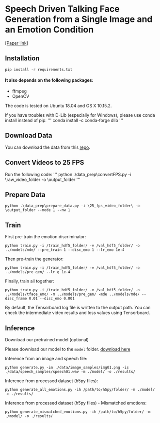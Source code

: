 # Speech Driven Talking Face Generation from a Single Image and an Emotion Condition

[[Paper link](https://arxiv.org/pdf/2008.03592.pdf)]

## Installation

```
pip install -r requirements.txt
```

#### It also depends on the following packages:
* ffmpeg
* OpenCV

The code is tested on Ubuntu 18.04 and OS X 10.15.2. 

If you have troubles with D-Lib (especially for Windows), please use conda install instead of pip:
'''
conda install -c conda-forge dlib
'''

## Download Data
You can download the data from this [repo](https://github.com/CheyneyComputerScience/CREMA-D).


## Convert Videos to 25 FPS
Run the following code:
'''
python .\data_prep\convertFPS.py -i \raw_video_folder -o \output_folder
'''

## Prepare Data
```
python .\data_prep\prepare_data.py -i \25_fps_video_folder\ -o \output_folder --mode 1 --nw 1
```

## Train
First pre-train the emotion discriminator:

```
python train.py -i /train_hdf5_folder/ -v /val_hdf5_folder/ -o ../models/mde/ --pre_train 1 --disc_emo 1 --lr_emo 1e-4
```

Then pre-train the generator:

```
python train.py -i /train_hdf5_folder/ -v /val_hdf5_folder/ -o ../models/pre_gen/ --lr_g 1e-4
```

Finally, train all together:

```
python train.py -i /train_hdf5_folder/ -v /val_hdf5_folder/ -o ../models/tface_emo/ -m ../models/pre_gen/ -mde ../models/mde/ --disc_frame 0.01 --disc_emo 0.001
```

By default, the Tensorboard log file is written to the output path. You can check the intermediate video results and loss values using Tensorboard.

## Inference
Download our pretrained model (optional)

Please download our model to the `model` folder.
[download here](https://drive.google.com/file/d/1evtS1N828JsAAzIS05NoJ2k-lKQFZtsX/view?usp=sharing)

Inference from an image and speech file:

```
python generate.py -im ./data/image_samples/img01.png -is ./data/speech_samples/speech01.wav -m ./model/ -o ./results/
```

Inference from processed dataset (h5py files):

```
python generate_all_emotions.py -ih /path/to/h5py/folder/ -m ./model/ -o ./results/
```

Inference from processed dataset (h5py files) - Mismatched emotions:

```
python generate_mismatched_emotions.py -ih /path/to/h5py/folder/ -m ./model/ -o ./results/
```
